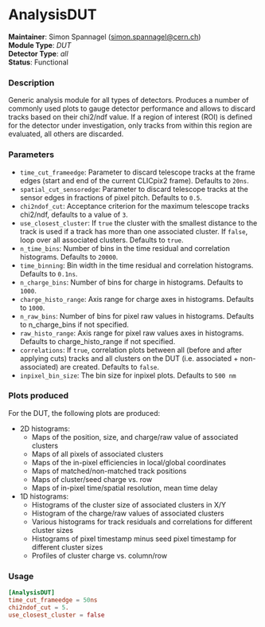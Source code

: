 # AnalysisDUT
**Maintainer**: Simon Spannagel (<simon.spannagel@cern.ch>)  
**Module Type**: *DUT*  
**Detector Type**: *all*  
**Status**: Functional

### Description
Generic analysis module for all types of detectors. Produces a number of commonly used plots to gauge detector performance and allows to discard tracks based on their chi2/ndf value.
If a region of interest (ROI) is defined for the detector under investigation, only tracks from within this region are evaluated, all others are discarded.

### Parameters
* `time_cut_frameedge`: Parameter to discard telescope tracks at the frame edges (start and end of the current CLICpix2 frame). Defaults to `20ns`.
* `spatial_cut_sensoredge`: Parameter to discard telescope tracks at the sensor edges in fractions of pixel pitch. Defaults to `0.5`.
* `chi2ndof_cut`: Acceptance criterion for the maximum telescope tracks chi2/ndf, defaults to a value of `3`.
* `use_closest_cluster`: If `true` the cluster with the smallest distance to the track is used if a track has more than one associated cluster. If `false`, loop over all associated clusters. Defaults to `true`.
* `n_time_bins`: Number of bins in the time residual and correlation histograms. Defaults to `20000`.
* `time_binning`: Bin width in the time residual and correlation histograms. Defaults to `0.1ns`.
* `n_charge_bins`: Number of bins for charge in histograms. Defaults to `1000`.
* `charge_histo_range`: Axis range for charge axes in histograms. Defaults to `1000`.
* `n_raw_bins`: Number of bins for pixel raw values in histograms. Defaults to n_charge_bins if not specified.
* `raw_histo_range`: Axis range for pixel raw values axes in histograms. Defaults to charge_histo_range if not specified.
* `correlations`: If `true`, correlation plots between all (before and after applying cuts) tracks and all clusters on the DUT (i.e. associated + non-associated) are created. Defaults to `false`.
* `inpixel_bin_size`: The bin size for inpixel plots. Defaults to `500 nm`
### Plots produced

For the DUT, the following plots are produced:

* 2D histograms:
    * Maps of the position, size, and charge/raw value of associated clusters
    * Maps of all pixels of associated clusters
    * Maps of the in-pixel efficiencies in local/global coordinates
    * Maps of matched/non-matched track positions
    * Maps of cluster/seed charge vs. row
    * Maps of in-pixel time/spatial resolution, mean time delay
* 1D histograms:
    * Histograms of the cluster size of associated clusters in X/Y
    * Histogram of the charge/raw values of associated clusters
    * Various histograms for track residuals and correlations for different cluster sizes
    * Histograms of pixel timestamp minus seed pixel timestamp for different cluster sizes
    * Profiles of cluster charge vs. column/row

### Usage
```toml
[AnalysisDUT]
time_cut_frameedge = 50ns
chi2ndof_cut = 5.
use_closest_cluster = false
```
